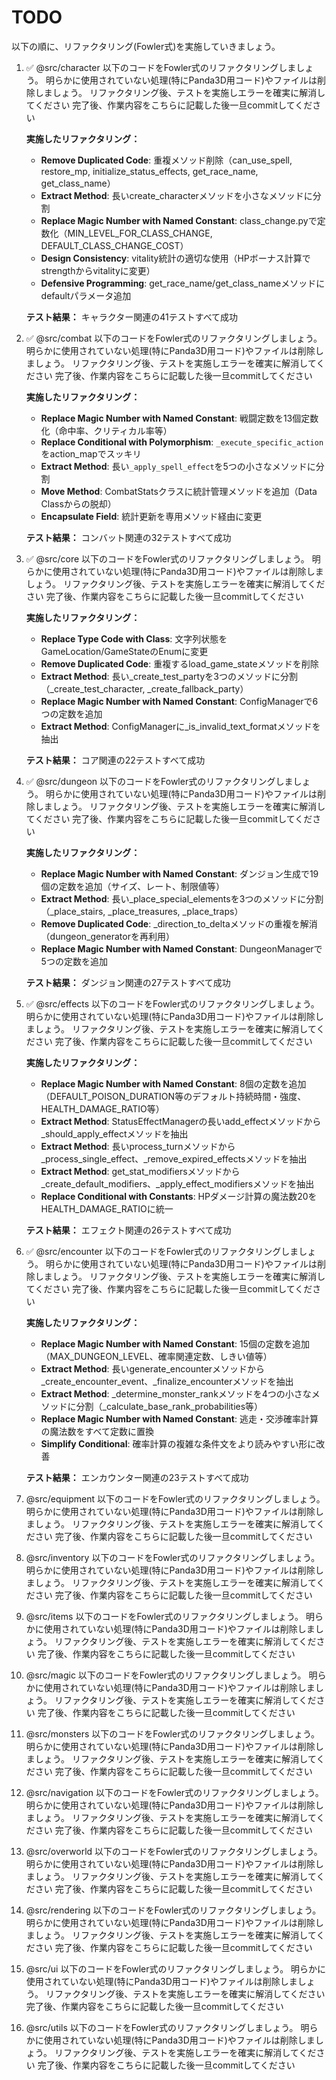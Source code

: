 # TODO

以下の順に、リファクタリング(Fowler式)を実施していきましょう。

1. ✅ @src/character 以下のコードをFowler式のリファクタリングしましょう。
    明らかに使用されていない処理(特にPanda3D用コード)やファイルは削除しましょう。
    リファクタリング後、テストを実施しエラーを確実に解消してください
    完了後、作業内容をこちらに記載した後一旦commitしてください

   **実施したリファクタリング：**
   - **Remove Duplicated Code**: 重複メソッド削除（can_use_spell, restore_mp, initialize_status_effects, get_race_name, get_class_name）
   - **Extract Method**: 長いcreate_characterメソッドを小さなメソッドに分割
   - **Replace Magic Number with Named Constant**: class_change.pyで定数化（MIN_LEVEL_FOR_CLASS_CHANGE, DEFAULT_CLASS_CHANGE_COST）
   - **Design Consistency**: vitality統計の適切な使用（HPボーナス計算でstrengthからvitalityに変更）
   - **Defensive Programming**: get_race_name/get_class_nameメソッドにdefaultパラメータ追加
   
   **テスト結果：** キャラクター関連の41テストすべて成功

2. ✅ @src/combat 以下のコードをFowler式のリファクタリングしましょう。
    明らかに使用されていない処理(特にPanda3D用コード)やファイルは削除しましょう。
    リファクタリング後、テストを実施しエラーを確実に解消してください
    完了後、作業内容をこちらに記載した後一旦commitしてください

   **実施したリファクタリング：**
   - **Replace Magic Number with Named Constant**: 戦闘定数を13個定数化（命中率、クリティカル率等）
   - **Replace Conditional with Polymorphism**: `_execute_specific_action`をaction_mapでスッキリ
   - **Extract Method**: 長い`_apply_spell_effect`を5つの小さなメソッドに分割
   - **Move Method**: CombatStatsクラスに統計管理メソッドを追加（Data Classからの脱却）
   - **Encapsulate Field**: 統計更新を専用メソッド経由に変更

   **テスト結果：** コンバット関連の32テストすべて成功

3. ✅ @src/core 以下のコードをFowler式のリファクタリングしましょう。
    明らかに使用されていない処理(特にPanda3D用コード)やファイルは削除しましょう。
    リファクタリング後、テストを実施しエラーを確実に解消してください
    完了後、作業内容をこちらに記載した後一旦commitしてください

   **実施したリファクタリング：**
   - **Replace Type Code with Class**: 文字列状態をGameLocation/GameStateのEnumに変更
   - **Remove Duplicated Code**: 重複するload_game_stateメソッドを削除
   - **Extract Method**: 長い_create_test_partyを3つのメソッドに分割（_create_test_character, _create_fallback_party）
   - **Replace Magic Number with Named Constant**: ConfigManagerで6つの定数を追加
   - **Extract Method**: ConfigManagerに_is_invalid_text_formatメソッドを抽出

   **テスト結果：** コア関連の22テストすべて成功

4. ✅ @src/dungeon 以下のコードをFowler式のリファクタリングしましょう。
    明らかに使用されていない処理(特にPanda3D用コード)やファイルは削除しましょう。
    リファクタリング後、テストを実施しエラーを確実に解消してください
    完了後、作業内容をこちらに記載した後一旦commitしてください

   **実施したリファクタリング：**
   - **Replace Magic Number with Named Constant**: ダンジョン生成で19個の定数を追加（サイズ、レート、制限値等）
   - **Extract Method**: 長い_place_special_elementsを3つのメソッドに分割（_place_stairs, _place_treasures, _place_traps）
   - **Remove Duplicated Code**: _direction_to_deltaメソッドの重複を解消（dungeon_generatorを再利用）
   - **Replace Magic Number with Named Constant**: DungeonManagerで5つの定数を追加

   **テスト結果：** ダンジョン関連の27テストすべて成功

5. ✅ @src/effects 以下のコードをFowler式のリファクタリングしましょう。
    明らかに使用されていない処理(特にPanda3D用コード)やファイルは削除しましょう。
    リファクタリング後、テストを実施しエラーを確実に解消してください
    完了後、作業内容をこちらに記載した後一旦commitしてください

   **実施したリファクタリング：**
   - **Replace Magic Number with Named Constant**: 8個の定数を追加（DEFAULT_POISON_DURATION等のデフォルト持続時間・強度、HEALTH_DAMAGE_RATIO等）
   - **Extract Method**: StatusEffectManagerの長いadd_effectメソッドから_should_apply_effectメソッドを抽出
   - **Extract Method**: 長いprocess_turnメソッドから_process_single_effect、_remove_expired_effectsメソッドを抽出
   - **Extract Method**: get_stat_modifiersメソッドから_create_default_modifiers、_apply_effect_modifiersメソッドを抽出
   - **Replace Conditional with Constants**: HPダメージ計算の魔法数20をHEALTH_DAMAGE_RATIOに統一

   **テスト結果：** エフェクト関連の26テストすべて成功

6. ✅ @src/encounter 以下のコードをFowler式のリファクタリングしましょう。
    明らかに使用されていない処理(特にPanda3D用コード)やファイルは削除しましょう。
    リファクタリング後、テストを実施しエラーを確実に解消してください
    完了後、作業内容をこちらに記載した後一旦commitしてください

   **実施したリファクタリング：**
   - **Replace Magic Number with Named Constant**: 15個の定数を追加（MAX_DUNGEON_LEVEL、確率関連定数、しきい値等）
   - **Extract Method**: 長いgenerate_encounterメソッドから_create_encounter_event、_finalize_encounterメソッドを抽出
   - **Extract Method**: _determine_monster_rankメソッドを4つの小さなメソッドに分割（_calculate_base_rank_probabilities等）
   - **Replace Magic Number with Named Constant**: 逃走・交渉確率計算の魔法数をすべて定数に置換
   - **Simplify Conditional**: 確率計算の複雑な条件文をより読みやすい形に改善

   **テスト結果：** エンカウンター関連の23テストすべて成功

7. @src/equipment 以下のコードをFowler式のリファクタリングしましょう。
    明らかに使用されていない処理(特にPanda3D用コード)やファイルは削除しましょう。
    リファクタリング後、テストを実施しエラーを確実に解消してください
    完了後、作業内容をこちらに記載した後一旦commitしてください

8. @src/inventory 以下のコードをFowler式のリファクタリングしましょう。
    明らかに使用されていない処理(特にPanda3D用コード)やファイルは削除しましょう。
    リファクタリング後、テストを実施しエラーを確実に解消してください
    完了後、作業内容をこちらに記載した後一旦commitしてください

9. @src/items 以下のコードをFowler式のリファクタリングしましょう。
    明らかに使用されていない処理(特にPanda3D用コード)やファイルは削除しましょう。
    リファクタリング後、テストを実施しエラーを確実に解消してください
    完了後、作業内容をこちらに記載した後一旦commitしてください

10. @src/magic 以下のコードをFowler式のリファクタリングしましょう。
    明らかに使用されていない処理(特にPanda3D用コード)やファイルは削除しましょう。
    リファクタリング後、テストを実施しエラーを確実に解消してください
    完了後、作業内容をこちらに記載した後一旦commitしてください

11. @src/monsters 以下のコードをFowler式のリファクタリングしましょう。
    明らかに使用されていない処理(特にPanda3D用コード)やファイルは削除しましょう。
    リファクタリング後、テストを実施しエラーを確実に解消してください
    完了後、作業内容をこちらに記載した後一旦commitしてください

12. @src/navigation 以下のコードをFowler式のリファクタリングしましょう。
    明らかに使用されていない処理(特にPanda3D用コード)やファイルは削除しましょう。
    リファクタリング後、テストを実施しエラーを確実に解消してください
    完了後、作業内容をこちらに記載した後一旦commitしてください

13. @src/overworld 以下のコードをFowler式のリファクタリングしましょう。
    明らかに使用されていない処理(特にPanda3D用コード)やファイルは削除しましょう。
    リファクタリング後、テストを実施しエラーを確実に解消してください
    完了後、作業内容をこちらに記載した後一旦commitしてください

14. @src/rendering 以下のコードをFowler式のリファクタリングしましょう。
    明らかに使用されていない処理(特にPanda3D用コード)やファイルは削除しましょう。
    リファクタリング後、テストを実施しエラーを確実に解消してください
    完了後、作業内容をこちらに記載した後一旦commitしてください

15. @src/ui 以下のコードをFowler式のリファクタリングしましょう。
    明らかに使用されていない処理(特にPanda3D用コード)やファイルは削除しましょう。
    リファクタリング後、テストを実施しエラーを確実に解消してください
    完了後、作業内容をこちらに記載した後一旦commitしてください

16. @src/utils 以下のコードをFowler式のリファクタリングしましょう。
    明らかに使用されていない処理(特にPanda3D用コード)やファイルは削除しましょう。
    リファクタリング後、テストを実施しエラーを確実に解消してください
    完了後、作業内容をこちらに記載した後一旦commitしてください

